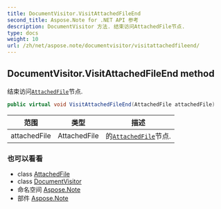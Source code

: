 ```yaml
---
title: DocumentVisitor.VisitAttachedFileEnd
second_title: Aspose.Note for .NET API 参考
description: DocumentVisitor 方法. 结束访问AttachedFile节点.
type: docs
weight: 10
url: /zh/net/aspose.note/documentvisitor/visitattachedfileend/
---
```

## DocumentVisitor.VisitAttachedFileEnd method

结束访问[`AttachedFile`](../../attachedfile/)节点.

```csharp
public virtual void VisitAttachedFileEnd(AttachedFile attachedFile)
```

| 范围 | 类型 | 描述 |
| --- | --- | --- |
| attachedFile | AttachedFile | 的[`AttachedFile`](../../attachedfile/)节点. |

### 也可以看看

* class [AttachedFile](../../attachedfile/)
* class [DocumentVisitor](../)
* 命名空间 [Aspose.Note](../../documentvisitor/)
* 部件 [Aspose.Note](../../../)


